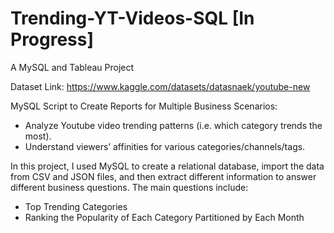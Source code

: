 # Trending-YT-Videos-SQL [In Progress]
A MySQL and Tableau Project

Dataset Link: https://www.kaggle.com/datasets/datasnaek/youtube-new

MySQL Script to Create Reports for Multiple Business Scenarios:
+ Analyze Youtube video trending patterns (i.e. which category trends the most).
+ Understand viewers’ affinities for various categories/channels/tags.

In this project, I used MySQL to create a relational database, import the data from CSV and JSON files, and then extract different information to answer different business questions. The main questions include: 
+ Top Trending Categories
+ Ranking the Popularity of Each Category Partitioned by Each Month
